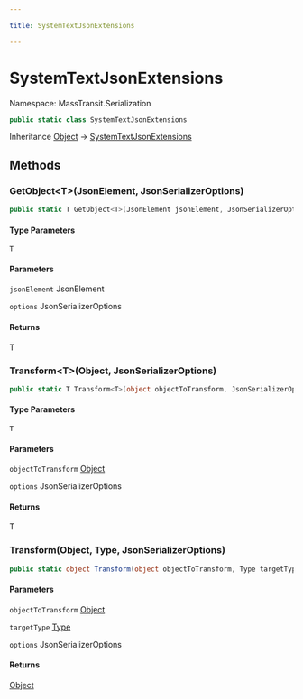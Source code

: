 ```yaml
---

title: SystemTextJsonExtensions

---
```


# SystemTextJsonExtensions

Namespace: MassTransit.Serialization

```csharp
public static class SystemTextJsonExtensions
```

Inheritance [Object](https://learn.microsoft.com/en-us/dotnet/api/system.object) → [SystemTextJsonExtensions](../masstransit-serialization/systemtextjsonextensions)

## Methods

### **GetObject\<T\>(JsonElement, JsonSerializerOptions)**

```csharp
public static T GetObject<T>(JsonElement jsonElement, JsonSerializerOptions options)
```

#### Type Parameters

`T`<br/>

#### Parameters

`jsonElement` JsonElement<br/>

`options` JsonSerializerOptions<br/>

#### Returns

T<br/>

### **Transform\<T\>(Object, JsonSerializerOptions)**

```csharp
public static T Transform<T>(object objectToTransform, JsonSerializerOptions options)
```

#### Type Parameters

`T`<br/>

#### Parameters

`objectToTransform` [Object](https://learn.microsoft.com/en-us/dotnet/api/system.object)<br/>

`options` JsonSerializerOptions<br/>

#### Returns

T<br/>

### **Transform(Object, Type, JsonSerializerOptions)**

```csharp
public static object Transform(object objectToTransform, Type targetType, JsonSerializerOptions options)
```

#### Parameters

`objectToTransform` [Object](https://learn.microsoft.com/en-us/dotnet/api/system.object)<br/>

`targetType` [Type](https://learn.microsoft.com/en-us/dotnet/api/system.type)<br/>

`options` JsonSerializerOptions<br/>

#### Returns

[Object](https://learn.microsoft.com/en-us/dotnet/api/system.object)<br/>
